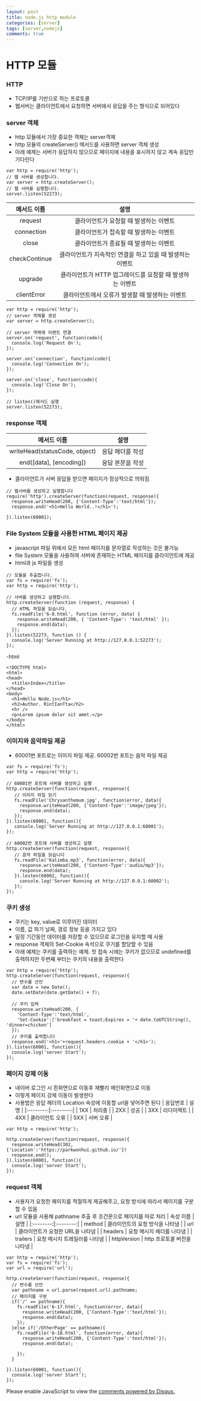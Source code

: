 ```yaml
---
layout: post
title: node.js http module
categories: [server]
tags: [server,nodejs]
comments: true
---
```

# HTTP 모듈
### HTTP
- TCP/IP를 기반으로 하는 프로토콜
- 웹서버는 클라이언트에서 요청하면 서버에서 응답을 주는 형식으로 되어있다

### server 객체
- http 모듈에서 가장 중요한 객체는 server객체
- http 모듈의 createServer() 메서드를 사용하면 server 객체 생성
- 아래 예제는 서버가 응답하지 않으므로 페이지에 내용을 표시하지 않고 계속 응답만 기다린다

~~~
var http = require('http');
// 웹 서버를 생성합니다.
var server = http.createServer();
// 웹 서버를 실행합니다.
server.listen(52273);
~~~

| 메서드 이름 | 설명 |
|:--------:|:--------:|
| request | 클라이언트가 요청할 때 발생하는 이벤트 |
| connection | 클라이언트가 접속할 때 발생하는 이벤트 |
| close | 클라이언트가 종료될 때 발생하는 이벤트 |
| checkContinue | 클라이언트가 지속적인 연결을 하고 있을 때 발생하는 이벤트 |
| upgrade | 클라이언트가 HTTP 업그레이드를 요청할 때 발생하는 이벤트 |
| clientError | 클라이언트에서 오류가 발생할 때 발생하는 이벤트 |

~~~
var http = require('http');
// server 객체를 생성
var server = http.createServer();

// server 객체에 이벤트 연결
server.on('request', function(code){
  console.log('Request On');
});

server.on('connection', function(code){
  console.log('Connection On');
});

server.on('close', function(code){
  console.log('Close On');
});

// listen()메서드 실행
server.listen(52273);
~~~

### response 객체
| 메서드 이름 | 설명 |
|:--------:|:--------:|
| writeHead(statusCode, object) | 응답 헤더를 작성 |
| end([data], [encoding]) | 응답 본문을 작성|
- 클라이언트가 서버 응답을 받으면 페이지가 정상적으로 띄워짐

~~~
// 웹서버를 생성하고 실행합니다
require('http').createServer(function(request, response){
  response.writeHead(200, {'Content-Type':'text/html'});
  response.end('<h1>Hello World..!</h1>');

}).listen(60001);
~~~

### File System 모듈을 사용한 HTML 페이지 제공
- javascript 파일 위에서 모든 html 페이지를 문자열로 작성하는 것은 불가능
- file System 모듈을 사용하여 서버에 존재하는 HTML 페이지를 클라이언트에 제공
- html과 js 파일을 생성

~~~
// 모듈을 추출합니다.
var fs = require('fs');
var http = require('http');

// 서버를 생성하고 실행합니다.
http.createServer(function (request, response) {
  // HTML 파일을 읽습니다.
  fs.readFile('6-8.html', function (error, data) {
    response.writeHead(200, { 'Content-Type': 'text/html' });
    response.end(data);
  });
}).listen(52273, function () {
  console.log('Server Running at http://127.0.0.1:52273');
});
~~~

-html
~~~
<!DOCTYPE html>
<html>
<head>
  <title>Index</title>
</head>
<body>
  <h1>Hello Node.js</h1>
  <h2>Author. RintIanTta</h2>
  <hr />
  <p>Lorem ipsum dolor sit amet.</p>
</body>
</html>
~~~

### 이미지와 음악파일 제공
- 60001번 포트로는 이미지 파일 제공. 60002번 포트는 음악 파일 제공
~~~
var fs = require('fs');
var http = require('http');

// 60001번 포트에 서버를 생성하고 실행
http.createServer(function(request, response){
   // 이미지 파일 읽기
   fs.readFile('Chrysanthemum.jpg', function(error, data){
     response.writeHead(200, {'Content-Type':'image/jpeg'});
     response.end(data);
   });
}).listen(60001, function(){
   console.log('Server Running at http://127.0.0.1:60001');
});

// 60002번 포트에 서버를 생성하고 실행
http.createServer(function(request, response){
   // 음악 파일을 읽습니다
   fs.readFile('Kalimba.mp3', function(error, data){
     response.writeHead(200, {'Content-Type':'audio/mp3'});
     response.end(data);
   }).lesten(60002, function(){
     console.log('Server Running at http://127.0.0.1:60002');
   });
});
~~~

### 쿠키 생성
- 쿠키는 key, value로 이루어진 데이터
- 이름, 값 파기 날짜, 경로 정보 등을 가지고 있다
- 일정 기간동안 데이터를 저장할 수 있으므로 로그인을 유지할 때 사용
- response 객체의 Set-Cookie 속석으로 쿠기를 할당할 수 있음
- 아래 예제는 쿠키를 출력하는 예제. 첫 접속 시에는 쿠키가 없으므로 undefined를 출력하지만 두번째 부터는 쿠키의 내용을 출력한다
~~~
var http = require('http');
http.createServer(function(request, response){
  // 변수를 선언
  var date = new Date();
  date.setDate(date.getDate() + 7);

  // 쿠키 입력
  response.writeHead(200, {
    'Content-Type':'text/html',
    'Set-Cookie':['breakfast = toast;Expires = '+ date.toUTCString(), 'dinner=chicken']
  });
  // 쿠키를 출력합니다
  response.end('<h1>'+request.headers.cookie + '</h1>');
}).listen(60001, function(){
  console.log('server Start');
});
~~~

### 페이지 강제 이동
- 네이버 로그인 시 흰화면으로 이동후 재빨리 메인화면으로 이동
- 이렇게 페이지 강제 이동이 발생한다
- 사용법은 응답 헤더의 Location 속성에 이동할 url을 넣어주면 된다
| 응답번호 | 설명 |
|:--------:|:--------:|
| 1XX | 처리중 |
| 2XX | 성공 |
| 3XX | 리다이렉트 |
| 4XX | 클라이언트 오류 |
| 5XX | 서버 오류 |

~~~
var http = require('http');

http.createServer(function(request, response){
  response.writeHead(302, {'Location':'https://parkwonhui.github.io/'})
  response.end();
}).listen(60001, function(){
  console.log('server Start');
});
~~~

### request 객체
- 사용자가 요청한 페이지를 적절하게 제공해주고, 요청 방식에 따라서 페이지를 구분할 수 있음
- url 모듈을 사용해 pathname 추출 후 조건문으로 페이지를 따로 처리
| 속성 이름 | 설명 |
|:--------:|:--------:|
| method | 클라이언트의 요청 방식을 나타냄 |
| url | 클라이언트가 요청한 URL을 나타냄 |
| headers | 요청 메시지 헤더를 나타냄 |
| trailers | 요청 메시지 트레일러를 나타냄 |
| httpVersion | http 프로토콜 버전을 나타냄 |

~~~
var http = require('http');
var fs = require('fs');
var url = require('url');

http.createServer(function(request, response){
  // 변수를 선언
  var pathname = url.parse(request.url).pathname;
  // 페이지를 구분
  if('/' == pathname){
    fs.readFile('6-17.html', function(error, data){
      response.writeHead(200, {'Content-Type':'text/html'});
      response.end(data);
    });
  }else if('/OtherPage' == pathname){
    fs.readFile('6-18.html', function(error, data){
      response.writeHead(200, {'Content-Type':'text/html'});
      response.end(data);

    });
  }

}).listen(60001, function(){
  console.log('server Start');
});
~~~


<div id="disqus_thread"></div>
<script>

/**
*  RECOMMENDED CONFIGURATION VARIA*BLES: EDIT AND UNCOMMENT THE SECTION BELOW TO INSERT DYNAMIC VALUES FROM YOUR PLATFORM OR CMS.
*  LEARN WHY DEFINING THESE VARIABLES IS IMPORTANT: https://disqus.com/admin/universalcode/#configuration-variables*/
/*
var disqus_config = function () {
this.page.url = PAGE_URL;  // Replace PAGE_URL with your page's canonical URL variable
this.page.identifier = PAGE_IDENTIFIER; // Replace PAGE_IDENTIFIER with your page's unique identifier variable
};
*/
(function() { // DON'T EDIT BELOW THIS LINE
var d = document, s = d.createElement('script');
s.src = 'https://parkwonhui.disqus.com/embed.js';
s.setAttribute('data-timestamp', +new Date());
(d.head || d.body).appendChild(s);
})();
</script>
<noscript>Please enable JavaScript to view the <a href="https://disqus.com/?ref_noscript">comments powered by Disqus.</a></noscript>
                            

